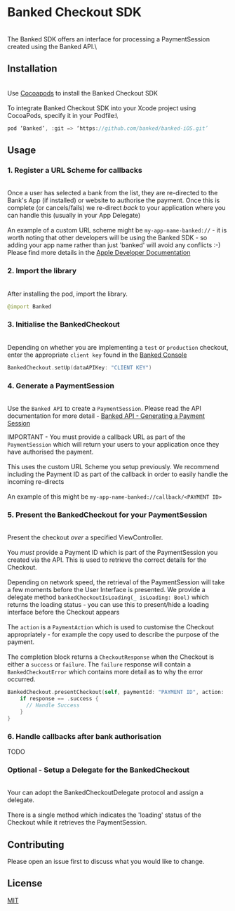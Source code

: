 # Banked Checkout SDK
\
The Banked SDK offers an interface for processing a PaymentSession created using the Banked API.\

## Installation
\
Use [Cocoapods](https://cocoapods.org/) to install the Banked Checkout SDK\
\
To integrate Banked Checkout SDK into your Xcode project using CocoaPods, specify it in your Podfile:\

```swift
pod ‘Banked’, :git => ‘https://github.com/banked/banked-iOS.git’
```

## Usage

### 1. Register a URL Scheme for callbacks
\
Once a user has selected a bank from the list, they are re-directed to the Bank's App (if installed) or website to authorise the payment. Once this is complete (or cancels/fails) we re-direct *back* to your application where you can handle this (usually in your App Delegate)\
\
An example of a custom URL scheme might be `my-app-name-banked://` - it is worth noting that other developers will be using the Banked SDK - so adding your app name rather than just 'banked' will avoid any conflicts :-)
\
Please find more details in the [Apple Developer Documentation](https://developer.apple.com/documentation/uikit/inter-process_communication/allowing_apps_and_websites_to_link_to_your_content/defining_a_custom_url_scheme_for_your_app) 


### 2. Import the library
\
After installing the pod, import the library.

```swift
@import Banked
```

### 3. Initialise the BankedCheckout
\
Depending on whether you are implementing a `test` or `production` checkout, enter the appropriate `client key` found in the [Banked Console](https://console.banked.com/client_keys)

```swift
BankedCheckout.setUp(dataAPIKey: "CLIENT KEY")
```

### 4. Generate a PaymentSession
\
Use the `Banked API` to create a `PaymentSession`. Please read the API documentation for more detail - [Banked API - Generating a Payment Session](https://developer.banked.com/docs/getting-started#3-generate-a-payment-session)

IMPORTANT - You must provide a callback URL as part of the `PaymentSession` which will return your users to your application once they have authorised the payment.\
\
This uses the custom URL Scheme you setup previously. We recommend including the Payment ID as part of the callback in order to easily handle the incoming re-directs\
\
An example of this might be `my-app-name-banked://callback/<PAYMENT ID>`

### 5. Present the BankedCheckout for your PaymentSession
\
Present the checkout *over* a specified ViewController. \
\
You *must* provide a Payment ID which is part of the PaymentSession you created via the API. This is used to retrieve the correct details for the Checkout.\
\
Depending on network speed, the retrieval of the PaymentSession  will take a few moments before the User Interface is presented. We provide a delegate method `bankedCheckoutIsLoading(_ isLoading: Bool)` which returns the loading status - you can use this to present/hide a loading interface before the Checkout appears\
\
The `action` is a `PaymentAction` which is used to customise the Checkout appropriately - for example the copy used to describe the purpose of the payment.\
\
The completion block returns a `CheckoutResponse` when the Checkout is either a `success` or `failure`. The `failure` response will contain a `BankedCheckoutError` which contains more detail as to why the error occurred.

```swift
BankedCheckout.presentCheckout(self, paymentId: "PAYMENT ID", action: .pay){ (response) in
    if response == .success {
      // Handle Success
    }
}
```

### 6. Handle callbacks after bank authorisation

TODO



### Optional - Setup a Delegate for the BankedCheckout
\
Your can adopt the BankedCheckoutDelegate protocol and assign a delegate.\
\
There is a single method which indicates the 'loading' status of the Checkout while it retrieves the PaymentSession. 

## Contributing
Please open an issue first to discuss what you would like to change.

## License
[MIT](https://choosealicense.com/licenses/mit/)
